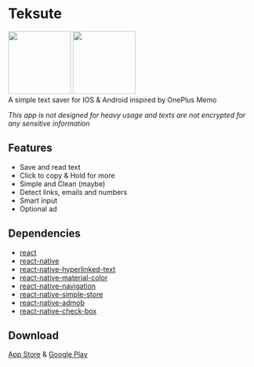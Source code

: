 # Teksute
<div>
  <img src="https://raw.githubusercontent.com/HenryQuan/Teksute/master/sketch/IOS.png" width="128px" height="128px" />
  <img src="https://raw.githubusercontent.com/HenryQuan/Teksute/master/sketch/Android.png" width="128px" height="128px" />
</div>
A simple text saver for IOS & Android inspired by OnePlus Memo

*This app is not designed for heavy usage and texts are not encrypted for any sensitive information*

## Features
- Save and read text
- Click to copy & Hold for more
- Simple and Clean (maybe)
- Detect links, emails and numbers
- Smart input
- Optional ad

## Dependencies
- [react](https://github.com/facebook/react)
- [react-native](https://github.com/facebook/react-native)
- [react-native-hyperlinked-text](https://github.com/Kimaia/react-native-hyperlinked-text)
- [react-native-material-color](https://github.com/DerayGa/react-native-material-color)
- [react-native-navigation](https://github.com/wix/react-native-navigation)
- [react-native-simple-store](https://github.com/jasonmerino/react-native-simple-store)
- [react-native-admob](https://github.com/sbugert/react-native-admob)
- [react-native-check-box](https://github.com/crazycodeboy/react-native-check-box)

## Download
[App Store]() & [Google Play]()
